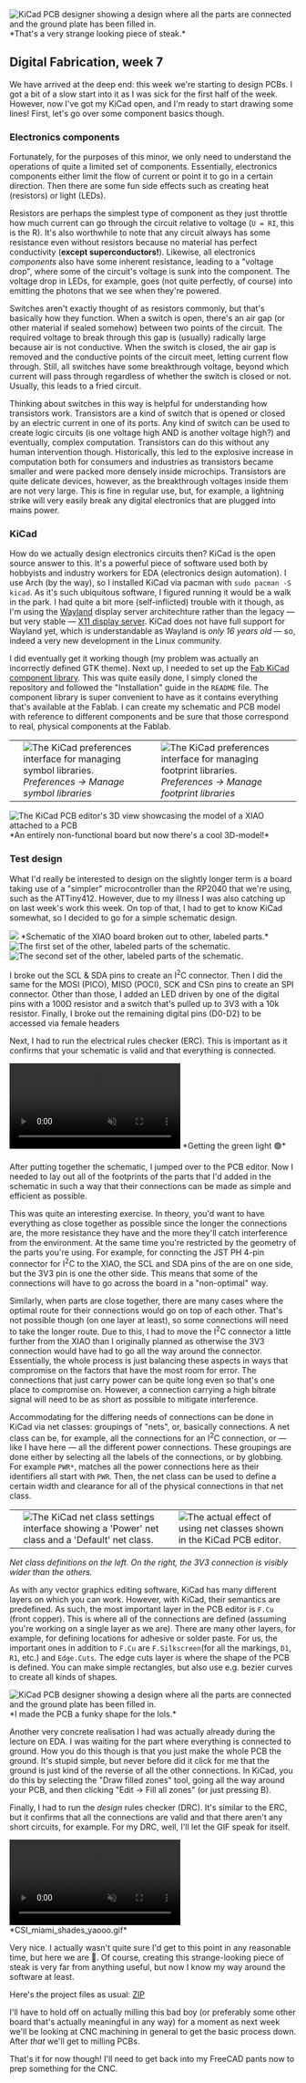<picture>
    <source srcset="/media/xiao-funky-pcb-filled-dark.webp 1x" media="(prefers-color-scheme: dark)">
    <source srcset="/media/xiao-funky-pcb-filled-light-small.webp 480w" media="(max-width: 480px) and (max-resolution: 1dppx)">
    <source srcset="/media/xiao-funky-pcb-filled-dark-small.webp 480w" media="(prefers-color-scheme: dark) and (max-width: 480px) and (max-resolution: 1dppx)">
    <img src="/media/xiao-funky-pcb-filled-light.webp" loading="lazy" alt="KiCad PCB designer showing a design where all the parts are connected and the ground plate has been filled in.">
</picture>
<span>*That's a very strange looking piece of steak.*</span>

## Digital Fabrication, week 7

We have arrived at the deep end: this week we're starting to design PCBs. I got
a bit of a slow start into it as I was sick for the first half of the week.
However, now I've got my KiCad open, and I'm ready to start drawing some lines!
First, let's go over some component basics though.

### Electronics components

Fortunately, for the purposes of this minor, we only need to understand the
operations of quite a limited set of components. Essentially, electronics
components either limit the flow of current or point it to go in a certain
direction. Then there are some fun side effects such as creating heat
(resistors) or light (LEDs). 

Resistors are perhaps the simplest type of component as they just throttle how
much current can go through the circuit relative to voltage (`U = RI`, this is
the R). It's also worthwhile to note that any circuit always has some resistance
even without resistors because no material has perfect conductivity (**except
superconductors!**). Likewise, all electronics *components* also have some
inherent resistance, leading to a "voltage drop", where some of the circuit's
voltage is sunk into the component. The voltage drop in LEDs, for example, goes
(not quite perfectly, of course) into emitting the photons that we see when
they're powered.

Switches aren't exactly thought of as resistors commonly, but that's basically
how they function. When a switch is open, there's an air gap (or other material
if sealed somehow) between two points of the circuit. The required voltage to
break through this gap is (usually) radically large because air is not
conductive. When the switch is closed, the air gap is removed and the conductive
points of the circuit meet, letting current flow through. Still, all switches
have some breakthrough voltage, beyond which current will pass through
regardless of whether the switch is closed or not. Usually, this leads to a
fried circuit.

Thinking about switches in this way is helpful for understanding how transistors
work. Transistors are a kind of switch that is opened or closed by an electric
current in one of its ports. Any kind of switch can be used to create logic
circuits (is one voltage high AND is another voltage high?) and eventually,
complex computation. Transistors can do this without any human intervention
though. Historically, this led to the explosive increase in computation both for
consumers and industries as transistors became smaller and were packed more
densely inside microchips. Transistors are quite delicate devices, however, as
the breakthrough voltages inside them are not very large. This is fine in
regular use, but, for example, a lightning strike will very easily break any
digital electronics that are plugged into mains power.

### KiCad

How do we actually design electronics circuits then? KiCad is the open source
answer to this. It's a powerful piece of software used both by hobbyists and
industry workers for EDA (electronics design automation). I use Arch (by the
way), so I installed KiCad via pacman with `sudo pacman -S kicad`. As it's such
ubiquitous software, I figured running it would be a walk in the park. I had
quite a bit more (self-inflicted) trouble with it though, as I'm using the
[Wayland](https://wayland.freedesktop.org/) display server architechture rather
than the legacy — but very stable — [X11 display server](https://www.x.org/wiki/). 
KiCad does not have full support for Wayland yet, which is understandable as
Wayland is *only 16 years old* — so, indeed a very new development in the Linux
community.

I did eventually get it working though (my problem was actually an incorrectly
defined GTK theme). Next up, I needed to set up the 
[Fab KiCad component library](https://gitlab.fabcloud.org/pub/libraries/electronics/kicad). 
This was quite easily done, I simply cloned the repository and followed the
"Installation" guide in the `README` file. The component library is super
convenient to have as it contains everything that's available at the Fablab. I
can create my schematic and PCB model with reference to different components and
be sure that those correspond to real, physical components at the Fablab.

|  |  |  |
|--|--|--|
|  | <picture><source srcset="/media/kicad-symbol-library-dark.webp 1x" media="(prefers-color-scheme: dark)"><img src="/media/kicad-symbol-library-light.webp" alt="The KiCad preferences interface for managing symbol libraries." /></picture><span>*Preferences -> Manage symbol libraries*</span> | <picture><source srcset="/media/kicad-footprint-library-dark.webp 1x" media="(prefers-color-scheme: dark)"><img src="/media/kicad-footprint-library-light.webp" alt="The KiCad preferences interface for managing footprint libraries." /></picture><span>*Preferences -> Manage footprint libraries*</span> |

<picture>
    <source srcset="/media/kicad-3d-view-test-small.webp 480w"
    media="(max-width: 480px) and (max-resolution: 1dppx)" />
    <img src="/media/kicad-3d-view-test.webp" loading="lazy" alt="The
    KiCad PCB editor's 3D view showcasing the model of a XIAO attached to a PCB" />
</picture>
<span>*An entirely non-functional board but now there's a cool 3D-model!*</span>


### Test design 

What I'd really be interested to design on the slightly longer term is a board
taking use of a "simpler" microcontroller than the RP2040 that we're using, such
as the ATTiny412. However, due to my illness I was also catching up on last
week's work this week. On top of that, I had to get to know KiCad somewhat, so I
decided to go for a simple schematic design.

<picture>
    <source srcset="/media/xiao-schematic-dark.webp 1x" media="(prefers-color-scheme: dark)">
    <source srcset="/media/xiao-schematic-light-small.webp 480w" media="(max-width: 480px) and (max-resolution: 1dppx)">
    <source srcset="/media/xiao-schematic-dark-small.webp 480w" media="(prefers-color-scheme: dark) and (max-width: 480px) and (max-resolution: 1dppx)">
    <img src="/media/xiao-schematic-light.webp" loading="lazy">
</picture>
<span>*Schematic of the XIAO board broken out to other, labeled parts.*</span>

<picture>
    <source srcset="/media/xiao-schematic-labeled-1-dark.webp 1x" media="(prefers-color-scheme: dark)">
    <source srcset="/media/xiao-schematic-labeled-1-light-small.webp 480w" media="(max-width: 480px) and (max-resolution: 1dppx)">
    <source srcset="/media/xiao-schematic-labeled-1-dark-small.webp 480w" media="(prefers-color-scheme: dark) and (max-width: 480px) and (max-resolution: 1dppx)">
    <img src="/media/xiao-schematic-labeled-1-light.webp" loading="lazy"
    alt="The first set of the other, labeled parts of the schematic.">
</picture>

<picture>
    <source srcset="/media/xiao-schematic-labeled-2-dark.webp 1x" media="(prefers-color-scheme: dark)">
    <source srcset="/media/xiao-schematic-labeled-2-light-small.webp 480w" media="(max-width: 480px) and (max-resolution: 1dppx)">
    <source srcset="/media/xiao-schematic-labeled-2-dark-small.webp 480w" media="(prefers-color-scheme: dark) and (max-width: 480px) and (max-resolution: 1dppx)">
    <img src="/media/xiao-schematic-labeled-2-light.webp" loading="lazy" alt="The second set of the other, labeled parts of the schematic.">
</picture>

I broke out the SCL & SDA pins to create an I<sup>2</sup>C connector. Then I did the
same for the MOSI (PICO), MISO (POCI), SCK and CSn pins to create an SPI
connector. Other than those, I added an LED driven by one of the digital pins
with a 100Ω resistor and a switch that's pulled up to 3V3 with a 10k resistor.
Finally, I broke out the remaining digital pins (D0-D2) to be accessed via
female headers

Next, I had to run the electrical rules checker (ERC). This is important as it
confirms that your schematic is valid and that everything is connected. 

<p>
<video autoplay loop muted alt="The electrical rules checker in KiCad showing a
passing check.">
  <source src="/media/xiao-schematic-erc-dark.webm" media="(prefers-color-scheme: dark)" />
  <source src="/media/xiao-schematic-erc-light.webm" />
</video>
<span>*Getting the green light 🟢*</span>
</p>


After putting together the schematic, I jumped over to the PCB editor. Now I
needed to lay out all of the footprints of the parts that I'd added in the
schematic in such a way that their connections can be made as simple and
efficient as possible. 

This was quite an interesting exercise. In theory, you'd want to have everything
as close together as possible since the longer the connections are, the more
resistance they have and the more they'll catch interference from the
environment. At the same time you're restricted by the geometry of the parts
you're using. For example, for conncting the JST PH 4-pin connector for
I<sup>2</sup>C to the XIAO, the SCL and SDA pins of the are on one side, but the
3V3 pin is one the other side. This means that some of the connections will have
to go across the board in a "non-optimal" way.

Similarly, when parts are close together, there are many cases where the optimal
route for their connections would go on top of each other. That's not possible
though (on one layer at least), so some connections will need to take the longer
route. Due to this, I had to move the I<sup>2</sup>C connector a little further
from the XIAO than I originally planned as otherwise the 3V3 connection would
have had to go all the way around the connector. Essentially, the whole process
is just balancing these aspects in ways that compromise on the factors that have
the most room for error. The connections that just carry power can be quite long
even so that's one place to compromise on. However, a connection carrying a high
bitrate signal will need to be as short as possible to mitigate interference.

Accommodating for the differing needs of connections can be done in KiCad via
net classes: groupings of "nets", or, basically connections. A net class can be,
for example, all the connections for an I<sup>2</sup>C connection, or — like I
have here — all the different power connections. These groupings are done
either by selecting all the labels of the connections, or by globbing. For
example `PWR*`, matches all the power connections here as their identifiers
all start with `PWR`. Then, the net class can be used to define a certain
width and clearance for all of the physical connections in that net class.

|  |  |  |
|--|--|--|
|  | <picture><source srcset="/media/xiao-pcb-net-classes-dark.webp 1x" media="(prefers-color-scheme: dark)"><img src="/media/xiao-pcb-net-classes-light.webp" alt="The KiCad net class settings interface showing a 'Power' net class and a 'Default' net class." /></picture> | <picture><source srcset="/media/xiao-net-class-width-dark.webp 1x" media="(prefers-color-scheme: dark)"><img src="/media/xiao-net-class-width-light.webp" alt="The actual effect of using net classes shown in the KiCad PCB editor." /></picture> |
<span>*Net class definitions on the left. On the right, the 3V3 connection is
visibly wider than the others.*</span>

As with any vector graphics editing software, KiCad has many different layers on
which you can work. However, with KiCad, their semantics are predefined. As
such, the most important layer in the PCB editor is `F.Cu` (front copper). This
is where all of the connections are defined (assuming you're working on a single
layer as we are). There are many other layers, for example, for defining
locations for adhesive or solder paste. For us, the important ones in addition
to `F.Cu` are `F.Silkscreen`(for all the markings, `D1`, `R1`, etc.) and
`Edge.Cuts`. The edge cuts layer is where the shape of the PCB is defined. You
can make simple rectangles, but also use e.g. bezier curves to create all kinds
of shapes.

<picture>
    <source srcset="/media/xiao-funky-pcb-filled-dark.webp 1x" media="(prefers-color-scheme: dark)">
    <source srcset="/media/xiao-funky-pcb-filled-light-small.webp 480w" media="(max-width: 480px) and (max-resolution: 1dppx)">
    <source srcset="/media/xiao-funky-pcb-filled-dark-small.webp 480w" media="(prefers-color-scheme: dark) and (max-width: 480px) and (max-resolution: 1dppx)">
    <img src="/media/xiao-funky-pcb-filled-light.webp" loading="lazy" alt="KiCad PCB designer showing a design where all the parts are connected and the ground plate has been filled in.">
</picture>
<span>*I made the PCB a funky shape for the lols.*</span>

Another very concrete realisation I had was actually already during the lecture
on EDA. I was waiting for the part where everything is connected to ground. How
you do this though is that you just make the whole PCB the ground. It's stupid
simple, but never before did it click for me that the ground is just kind of the
reverse of all the other connections. In KiCad, you do this by selecting the
"Draw filled zones" tool, going all the way around your PCB, and then clicking 
"Edit -> Fill all zones" (or just pressing B).

Finally, I had to run the *design* rules checker (DRC). It's similar to the ERC,
but it confirms that all the connections are valid and that there aren't any
short circuits, for example. For my DRC, well, I'll let the GIF speak for
itself.

<p>
<video autoplay loop muted alt="The design rules checker in KiCad showing a
passing check.">
  <source src="/media/xiao-pcb-drc-dark.webm" media="(prefers-color-scheme: dark)" />
  <source src="/media/xiao-pcb-drc-light.webm" />
</video>
<span>*CSI_miami_shades_yaooo.gif*</span>
</p>

Very nice. I actually wasn't quite sure I'd get to this point in any reasonable
time, but here we are 🤔. Of course, creating this strange-looking piece of
steak is very far from anything useful, but now I know my way around the
software at least.

Here's the project files as usual: <a href="/media/xiao-kicad-test.zip"
download="xiao-kicad-test.zip">ZIP</a>

I'll have to hold off on actually milling this bad boy (or preferably some other
board that's actually meaningful in any way) for a moment as next week we'll be
looking at CNC machining in general to get the basic process down. After *that*
we'll get to milling PCBs.

That's it for now though! I'll need to get back into my FreeCAD pants now to
prep something for the CNC.
